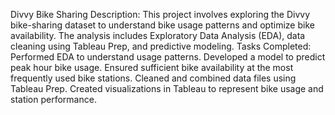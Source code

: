 Divvy Bike Sharing
Description: This project involves exploring the Divvy bike-sharing dataset to understand bike usage patterns and optimize bike availability. The analysis includes Exploratory Data Analysis (EDA), data cleaning using Tableau Prep, and predictive modeling.
Tasks Completed:
Performed EDA to understand usage patterns.
Developed a model to predict peak hour bike usage.
Ensured sufficient bike availability at the most frequently used bike stations.
Cleaned and combined data files using Tableau Prep.
Created visualizations in Tableau to represent bike usage and station performance.
